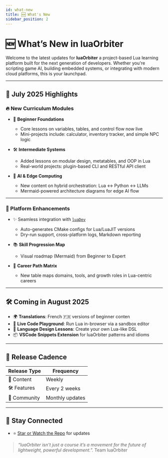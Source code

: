 ```yaml
---
id: what-new
title: 🆕 What's New
sidebar_position: 2
---
```


# 🆕 What’s New in luaOrbiter

Welcome to the latest updates for **luaOrbiter** a project-based Lua learning platform built for the next generation of developers. Whether you're scripting game AI, building embedded systems, or integrating with modern cloud platforms, this is your launchpad.

---

## 📅 July 2025 Highlights

### 🔥 New Curriculum Modules

- 🧱 **Beginner Foundations**
  - Core lessons on variables, tables, and control flow now live
  - Mini-projects include: calculator, inventory tracker, and simple NPC logic

- 🛠 **Intermediate Systems**
  - Added lessons on modular design, metatables, and OOP in Lua
  - Real-world projects: plugin-based CLI and RESTful API client

- 🤖 **AI & Edge Computing**
  - New content on hybrid orchestration: Lua ↔ Python ↔ LLMs
  - Mermaid-powered architecture diagrams for edge AI flow

---

### 🚀 Platform Enhancements

- ✨ Seamless integration with [`luaDev`](https://github.com/hetfs/luaDev)
  - Auto-generates CMake configs for Lua/LuaJIT versions
  - Dry-run support, cross-platform logs, Markdown reporting

- 📚 **Skill Progression Map**
  - Visual roadmap (Mermaid) from Beginner to Expert

- 💼 **Career Path Matrix**
  - New table maps domains, tools, and growth roles in Lua-centric careers

---

## 🛠 Coming in August 2025

- 🌍 **Translations**: French 🇫🇷 versions of beginner conten
- 🧪 **Live Code Playground**: Run Lua in-browser via a sandbox editor
- 🧠 **Language Design Lessons**: Create your own Lua-like DSL
- 📦 **VSCode Snippets Extension** for luaOrbiter patterns and idioms

---

## 📆 Release Cadence

| Release Type   | Frequency        |
|----------------|------------------|
| 🔖 Content      | Weekly           |
| 🛠 Features     | Every 2 weeks    |
| 💬 Community    | Monthly updates  |

---

## 📌 Stay Connected

- ⭐ [Star or Watch the Repo](https://github.com/hetfs/luaOrbiter) for updates

>*“luaOrbiter isn’t just a course it’s a movement for the future of lightweight, powerful development.”.*
> Team luaOrbiter
